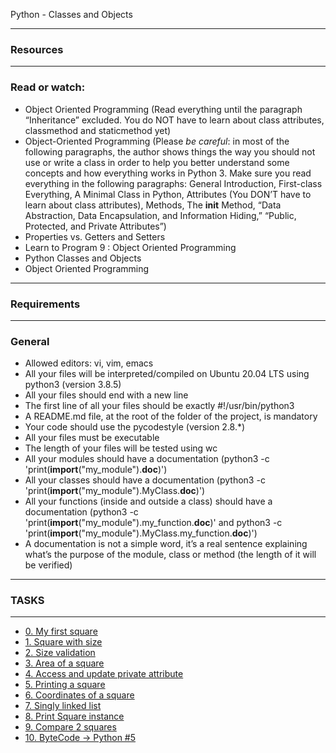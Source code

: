 Python - Classes and Objects

---
### Resources

---
### Read or watch:

- Object Oriented Programming (Read everything until the paragraph “Inheritance” excluded. You do NOT have to learn about class attributes, classmethod and staticmethod yet)
- Object-Oriented Programming (Please *be careful*: in most of the following paragraphs, the author shows things the way you should not use or write a class in order to help you better understand some concepts and how everything works in Python 3. Make sure you read everything in the following paragraphs: General Introduction, First-class Everything, A Minimal Class in Python, Attributes (You DON’T have to learn about class attributes), Methods, The __init__ Method, “Data Abstraction, Data Encapsulation, and Information Hiding,” “Public, Protected, and Private Attributes”)
- Properties vs. Getters and Setters
- Learn to Program 9 : Object Oriented Programming
- Python Classes and Objects
- Object Oriented Programming

---
### Requirements

---
### General

- Allowed editors: vi, vim, emacs
- All your files will be interpreted/compiled on Ubuntu 20.04 LTS using python3 (version 3.8.5)
- All your files should end with a new line
- The first line of all your files should be exactly #!/usr/bin/python3
- A README.md file, at the root of the folder of the project, is mandatory
- Your code should use the pycodestyle (version 2.8.*)
- All your files must be executable
- The length of your files will be tested using wc
- All your modules should have a documentation (python3 -c 'print(__import__("my_module").__doc__)')
- All your classes should have a documentation (python3 -c 'print(__import__("my_module").MyClass.__doc__)')
- All your functions (inside and outside a class) should have a documentation (python3 -c 'print(__import__("my_module").my_function.__doc__)' and python3 -c 'print(__import__("my_module").MyClass.my_function.__doc__)')
- A documentation is not a simple word, it’s a real sentence explaining what’s the purpose of the module, class or method (the length of it will be verified)

---

### TASKS

---
- [0. My first square](0-square.py)
- [1. Square with size](1-square.py)
- [2. Size validation](2-square.py)
- [3. Area of a square](3-square.py)
- [4. Access and update private attribute](4-square.py)
- [5. Printing a square](5-square.py)
- [6. Coordinates of a square](6-square.py)
- [7. Singly linked list](100-singly_linked_list.py)
- [8. Print Square instance](101-square.py)
- [9. Compare 2 squares](102-square.py)
- [10. ByteCode -> Python #5](103-magic_class.py)
